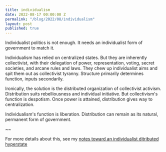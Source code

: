 ```yaml
---
title: individualism
date: 2022-08-17 00:00:00 Z
permalink: "/blog/2022/08/individualism"
layout: post
published: true
---
```


Individualist politics is not enough. It needs an individualist form of government to match it.

Individualism has relied on centralized states. But they are inherently collectivist, with their delegation of power, representation, voting, secret societies, and arcane rules and laws. They chew up individualist aims and spit them out as collectivist tyranny. Structure primarily determines function, inputs secondarily.

Ironically, the solution is the distributed organization of collectivist activism. Distribution suits rebelliousness and individual initiative. But collectivism's function is despotism. Once power is attained, distribution gives way to centralization.

Individualism's function is liberation. Distribution can remain as its natural, permanent form of government.

~~

For more details about this, see my [notes toward an individualist ditributed hyperstate](/other-writings/individualism)
